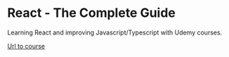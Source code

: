 # React - The Complete Guide

Learning React and improving Javascript/Typescript with Udemy courses.

[Url to course](https://www.udemy.com/course/react-the-complete-guide-incl-redux/)
